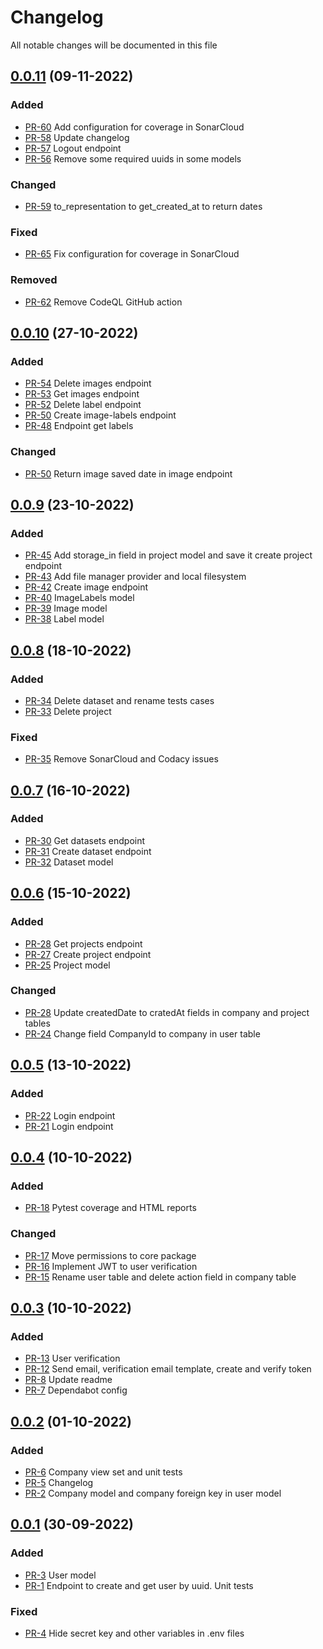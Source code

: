 # Changelog

All notable changes will be documented in this file

## [0.0.11](https://github.com/pablobascunana/youml-manager/compare/0953144...af06caf) (09-11-2022)

### Added
* [PR-60](https://github.com/pablobascunana/youml-manager/pull/60) Add configuration for coverage in SonarCloud
* [PR-58](https://github.com/pablobascunana/youml-manager/pull/58) Update changelog
* [PR-57](https://github.com/pablobascunana/youml-manager/pull/57) Logout endpoint
* [PR-56](https://github.com/pablobascunana/youml-manager/pull/56) Remove some required uuids in some models

### Changed
* [PR-59](https://github.com/pablobascunana/youml-manager/pull/59) to_representation to get_created_at to return dates

### Fixed
* [PR-65](https://github.com/pablobascunana/youml-manager/pull/65) Fix configuration for coverage in SonarCloud

### Removed
* [PR-62](https://github.com/pablobascunana/youml-manager/pull/62) Remove CodeQL GitHub action

## [0.0.10](https://github.com/pablobascunana/youml-manager/compare/2a747d6...0953144) (27-10-2022)

### Added
* [PR-54](https://github.com/pablobascunana/youml-manager/pull/54) Delete images endpoint
* [PR-53](https://github.com/pablobascunana/youml-manager/pull/53) Get images endpoint
* [PR-52](https://github.com/pablobascunana/youml-manager/pull/52) Delete label endpoint
* [PR-50](https://github.com/pablobascunana/youml-manager/pull/50) Create image-labels endpoint
* [PR-48](https://github.com/pablobascunana/youml-manager/pull/48) Endpoint get labels

### Changed
* [PR-50](https://github.com/pablobascunana/youml-manager/pull/50) Return image saved date in image endpoint


## [0.0.9](https://github.com/pablobascunana/youml-manager/compare/2ed9f97...2a747d6) (23-10-2022)

### Added
* [PR-45](https://github.com/pablobascunana/youml-manager/pull/45) Add storage_in field in project model and save it create project endpoint
* [PR-43](https://github.com/pablobascunana/youml-manager/pull/43) Add file manager provider and local filesystem
* [PR-42](https://github.com/pablobascunana/youml-manager/pull/42) Create image endpoint
* [PR-40](https://github.com/pablobascunana/youml-manager/pull/40) ImageLabels model
* [PR-39](https://github.com/pablobascunana/youml-manager/pull/39) Image model
* [PR-38](https://github.com/pablobascunana/youml-manager/pull/38) Label model


## [0.0.8](https://github.com/pablobascunana/youml-manager/compare/90712cb...2ed9f97) (18-10-2022)

### Added
* [PR-34](https://github.com/pablobascunana/youml-manager/pull/34) Delete dataset and rename tests cases
* [PR-33](https://github.com/pablobascunana/youml-manager/pull/33) Delete project

### Fixed
* [PR-35](https://github.com/pablobascunana/youml-manager/pull/35) Remove SonarCloud and Codacy issues


## [0.0.7](https://github.com/pablobascunana/youml-manager/compare/cd3a3b9...90712cb) (16-10-2022)

### Added
* [PR-30](https://github.com/pablobascunana/youml-manager/pull/30) Get datasets endpoint
* [PR-31](https://github.com/pablobascunana/youml-manager/pull/31) Create dataset endpoint
* [PR-32](https://github.com/pablobascunana/youml-manager/pull/32) Dataset model


## [0.0.6](https://github.com/pablobascunana/youml-manager/compare/34864f4...cd3a3b9) (15-10-2022)

### Added
* [PR-28](https://github.com/pablobascunana/youml-manager/pull/28) Get projects endpoint
* [PR-27](https://github.com/pablobascunana/youml-manager/pull/27) Create project endpoint
* [PR-25](https://github.com/pablobascunana/youml-manager/pull/25) Project model


### Changed
* [PR-28](https://github.com/pablobascunana/youml-manager/pull/28) Update createdDate to cratedAt fields in company and project tables
* [PR-24](https://github.com/pablobascunana/youml-manager/pull/24) Change field CompanyId to company in user table


## [0.0.5](https://github.com/pablobascunana/youml-manager/compare/fdf8a8d...34864f4) (13-10-2022)

### Added
* [PR-22](https://github.com/pablobascunana/youml-manager/pull/22) Login endpoint
* [PR-21](https://github.com/pablobascunana/youml-manager/pull/21) Login endpoint


## [0.0.4](https://github.com/pablobascunana/youml-manager/compare/3b365b1...fdf8a8d) (10-10-2022)

### Added
* [PR-18](https://github.com/pablobascunana/youml-manager/pull/18) Pytest coverage and HTML reports

### Changed
* [PR-17](https://github.com/pablobascunana/youml-manager/pull/17) Move permissions to core package
* [PR-16](https://github.com/pablobascunana/youml-manager/pull/16) Implement JWT to user verification
* [PR-15](https://github.com/pablobascunana/youml-manager/pull/15) Rename user table and delete action field in company table

## [0.0.3](https://github.com/pablobascunana/youml-manager/compare/fee5783...3b365b1) (10-10-2022)

### Added
* [PR-13](https://github.com/pablobascunana/youml-manager/pull/13) User verification
* [PR-12](https://github.com/pablobascunana/youml-manager/pull/12) Send email, verification email template, create and verify token
* [PR-8](https://github.com/pablobascunana/youml-manager/pull/8) Update readme
* [PR-7](https://github.com/pablobascunana/youml-manager/pull/7) Dependabot config

## [0.0.2](https://github.com/pablobascunana/youml-manager/compare/d34ac30...fee5783) (01-10-2022)

### Added
* [PR-6](https://github.com/pablobascunana/youml-manager/pull/6) Company view set and unit tests
* [PR-5](https://github.com/pablobascunana/youml-manager/pull/5) Changelog
* [PR-2](https://github.com/pablobascunana/youml-manager/pull/2) Company model and company foreign key in user model

## [0.0.1](https://github.com/pablobascunana/youml-manager/compare/c607e63...d34ac30) (30-09-2022)

### Added
* [PR-3](https://github.com/pablobascunana/youml-manager/pull/3) User model
* [PR-1](https://github.com/pablobascunana/youml-manager/pull/1) Endpoint to create and get user by uuid. Unit tests

### Fixed
* [PR-4](https://github.com/pablobascunana/youml-manager/pull/4) Hide secret key and other variables in .env files
